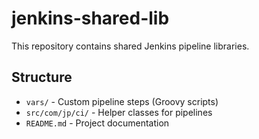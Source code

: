 # jenkins-shared-lib

This repository contains shared Jenkins pipeline libraries.

## Structure

- `vars/` - Custom pipeline steps (Groovy scripts)
- `src/com/jp/ci/` - Helper classes for pipelines
- `README.md` - Project documentation
